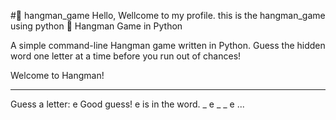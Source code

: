 #🎯 hangman_game
Hello, Wellcome to my profile. this is the hangman_game using python
🎯 Hangman Game in Python

A simple command-line Hangman game written in Python. Guess the hidden word one letter at a time before you run out of chances!

Welcome to Hangman!
_ _ _ _ _
Guess a letter: e
Good guess! e is in the word.
_ e _ _ e
...
